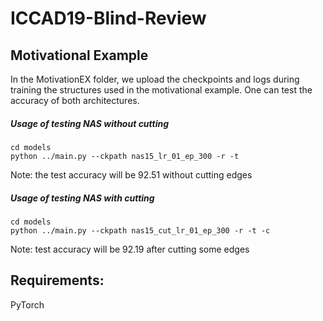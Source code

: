 # ICCAD19-Blind-Review

## Motivational Example

In the MotivationEX folder, we upload the checkpoints and logs during training the structures used in the motivational example.
One can test the accuracy of both architectures.

##### Usage of testing NAS without cutting
```
cd models
python ../main.py --ckpath nas15_lr_01_ep_300 -r -t
```
Note: the test accuracy will be 92.51 without cutting edges


##### Usage of testing NAS with cutting
```
cd models
python ../main.py --ckpath nas15_cut_lr_01_ep_300 -r -t -c
```
Note: test accuracy will be 92.19 after cutting some edges

## Requirements:

PyTorch 
